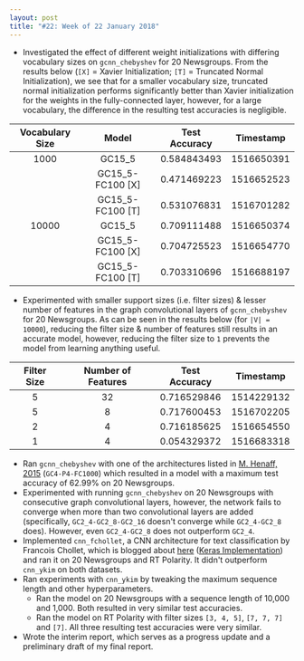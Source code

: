 ```yaml
---
layout: post
title: "#22: Week of 22 January 2018"
---
```


- Investigated the effect of different weight initializations with differing vocabulary sizes on `gcnn_chebyshev` for 20 Newsgroups. From the results below (`[X]` = Xavier Initialization; `[T]` = Truncated Normal Initialization), we see that for a smaller vocabulary size, truncated normal initialization performs significantly better than Xavier initialization for the weights in the fully-connected layer, however, for a large vocabulary, the difference in the resulting test accuracies is negligible.

| Vocabulary Size | Model                | Test Accuracy | Timestamp  |
|:---------------:|:--------------------:|:-------------:|:----------:|
| 1000            | GC15_5               | 0.584843493   | 1516650391 |
|                 | GC15_5-FC100 [X]     | 0.471469223   | 1516652523 |
|                 | GC15_5-FC100 [T]     | 0.531076831   | 1516701282 |
| 10000           | GC15_5               | 0.709111488   | 1516650374 |
|                 | GC15_5-FC100 [X]     | 0.704725523   | 1516654770 |
|                 | GC15_5-FC100 [T]     | 0.703310696   | 1516688197 |

- Experimented with smaller support sizes (i.e. filter sizes) & lesser number of features in the graph convolutional layers of `gcnn_chebyshev` for 20 Newsgroups. As can be seen in the results below (for `|V| = 10000`), reducing the filter size & number of features still results in an accurate model, however, reducing the filter size to `1` prevents the model from learning anything useful.

| Filter Size | Number of Features | Test Accuracy | Timestamp  |
|:-----------:|:------------------:|:-------------:|:----------:|
| 5           | 32                 | 0.716529846   | 1514229132 |
| 5           | 8                  | 0.717600453   | 1516702205 |
| 2           | 4                  | 0.716185625   | 1516654550 |
| 1           | 4                  | 0.054329372   | 1516683318 |

- Ran `gcnn_chebyshev` with one of the architectures listed in [M. Henaff, 2015](https://arxiv.org/abs/1506.05163) (`GC4-P4-FC1000`) which resulted in a model with a maximum test accuracy of 62.99% on 20 Newsgroups.
- Experimented with running `gcnn_chebyshev` on 20 Newsgroups with consecutive graph convolutional layers, however, the network fails to converge when more than two convolutional layers are added (specifically, `GC2_4-GC2_8-GC2_16` doesn't converge while `GC2_4-GC2_8` does). However, even `GC2_4-GC2_8` does not outperform `GC2_4`.
- Implemented `cnn_fchollet`, a CNN architecture for text classification by Francois Chollet, which is blogged about [here](https://blog.keras.io/using-pre-trained-word-embeddings-in-a-keras-model.html) ([Keras Implementation](https://github.com/fchollet/keras/blob/master/examples/pretrained_word_embeddings.py)) and ran it on 20 Newsgroups and RT Polarity. It didn't outperform `cnn_ykim` on both datasets.
- Ran experiments with `cnn_ykim` by tweaking the maximum sequence length and other hyperparameters.
  - Ran the model on 20 Newsgroups with a sequence length of 10,000 and 1,000. Both resulted in very similar test accuracies.
  - Ran the model on RT Polarity with filter sizes `[3, 4, 5]`, `[7, 7, 7]` and `[7]`. All three resulting test accuracies were very similar.
- Wrote the interim report, which serves as a progress update and a preliminary draft of my final report.
